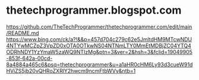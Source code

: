 # thetechprogrammer.blogspot.com
https://github.com/TheTechProgrammer/thetechprogrammer.com/edit/main/README.md
https://www.bing.com/ck/a?!&&p=457d704c279c62e5JmltdHM9MTcwNDU4NTYwMCZpZ3VpZD0xOTA0OTkwNS04NTNmLTY0MmEtMDBjZC04YTQ4ODRhNDY1YzYmaW5zaWQ9NTIzMg&ptn=3&ver=2&hsh=3&fclid=19049905-853f-642a-00cd-8a4884a465c6&psq=thetechprogrammer&u=a1aHR0cHM6Ly93d3cueW91dHViZS5jb20vQHRoZXRlY2hwcm9ncmFtbWVy&ntb=1
